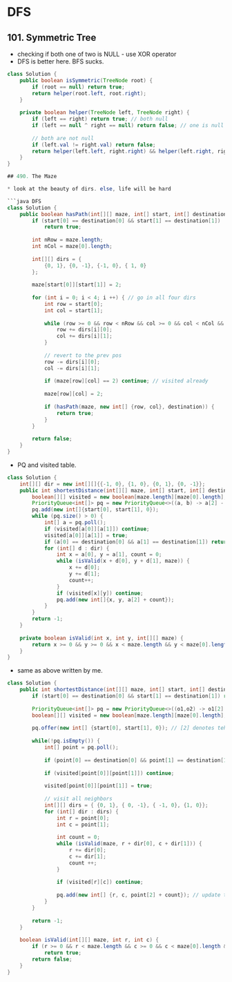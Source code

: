 # DFS

## 101. Symmetric Tree
* checking if both one of two is NULL - use XOR operator
* DFS is better here. BFS sucks.

```java
class Solution {
    public boolean isSymmetric(TreeNode root) {
        if (root == null) return true;
        return helper(root.left, root.right);
    }
    
    private boolean helper(TreeNode left, TreeNode right) {
        if (left == right) return true; // both null
        if (left == null ^ right == null) return false; // one is null
        
        // both are not null
        if (left.val != right.val) return false;
        return helper(left.left, right.right) && helper(left.right, right.left);
    }
}

## 490. The Maze

* look at the beauty of dirs. else, life will be hard

```java DFS
class Solution {
    public boolean hasPath(int[][] maze, int[] start, int[] destination) {
        if (start[0] == destination[0] && start[1] == destination[1])
            return true;
        
        int nRow = maze.length;
        int nCol = maze[0].length;
        
        int[][] dirs = {
            {0, 1}, {0, -1}, {-1, 0}, { 1, 0}
        };
        
        maze[start[0]][start[1]] = 2;
        
        for (int i = 0; i < 4; i ++) { // go in all four dirs
            int row = start[0];
            int col = start[1];
            
            while (row >= 0 && row < nRow && col >= 0 && col < nCol && maze[row][col] != 1) {
                row += dirs[i][0];
                col += dirs[i][1];
            }
            
            // revert to the prev pos
            row -= dirs[i][0];
            col -= dirs[i][1];
             
            if (maze[row][col] == 2) continue; // visited already
            
            maze[row][col] = 2;
            
            if (hasPath(maze, new int[] {row, col}, destination)) {
                return true;
            }
        }
        
        return false;
    }
}
```
* PQ and visited table.

```java
class Solution {
    int[][] dir = new int[][]{{-1, 0}, {1, 0}, {0, 1}, {0, -1}};
    public int shortestDistance(int[][] maze, int[] start, int[] destination) {
        boolean[][] visited = new boolean[maze.length][maze[0].length];
        PriorityQueue<int[]> pq = new PriorityQueue<>((a, b) -> a[2] - b[2]);
        pq.add(new int[]{start[0], start[1], 0});
        while (pq.size() > 0) {
            int[] a = pq.poll();
            if (visited[a[0]][a[1]]) continue;
            visited[a[0]][a[1]] = true;
            if (a[0] == destination[0] && a[1] == destination[1]) return a[2];
            for (int[] d : dir) {
                int x = a[0], y = a[1], count = 0;
                while (isValid(x + d[0], y + d[1], maze)) {
                    x += d[0];
                    y += d[1];
                    count++;
                }
                if (visited[x][y]) continue;
                pq.add(new int[]{x, y, a[2] + count});
            }
        }
        return -1;
    }
    
    private boolean isValid(int x, int y, int[][] maze) {
        return x >= 0 && y >= 0 && x < maze.length && y < maze[0].length && maze[x][y] == 0;
    }
}
```
* same as above written by me.

```java
class Solution {
    public int shortestDistance(int[][] maze, int[] start, int[] destination) {
        if (start[0] == destination[0] && start[1] == destination[1]) return 0;
        
        PriorityQueue<int[]> pq = new PriorityQueue<>((o1,o2) -> o1[2] - o2[2]); // minheap
        boolean[][] visited = new boolean[maze.length][maze[0].length];
        
        pq.offer(new int[] {start[0], start[1], 0}); // [2] denotes teh distance
        
        while(!pq.isEmpty()) {
            int[] point = pq.poll();
            
            if (point[0] == destination[0] && point[1] == destination[1]) return point[2];
            
            if (visited[point[0]][point[1]]) continue;
            
            visited[point[0]][point[1]] = true;
            
            // visit all neighbors
            int[][] dirs = { {0, 1}, { 0, -1}, { -1, 0}, {1, 0}};
            for (int[] dir : dirs) {
                int r = point[0];
                int c = point[1];
                
                int count = 0;
                while (isValid(maze, r + dir[0], c + dir[1])) {
                    r += dir[0];
                    c += dir[1];
                    count ++;
                }
                
                if (visited[r][c]) continue;
                
                pq.add(new int[] {r, c, point[2] + count}); // update teh pq. PQ can have duplicates. no issues.
            }
        }
        
        return -1;
    }
    
    boolean isValid(int[][] maze, int r, int c) {
        if (r >= 0 && r < maze.length && c >= 0 && c < maze[0].length && maze[r][c] == 0)
            return true;
        return false;
    }
}
```